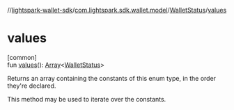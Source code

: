 //[lightspark-wallet-sdk](../../../index.md)/[com.lightspark.sdk.wallet.model](../index.md)/[WalletStatus](index.md)/[values](values.md)

# values

[common]\
fun [values](values.md)(): [Array](https://kotlinlang.org/api/latest/jvm/stdlib/kotlin/-array/index.html)&lt;[WalletStatus](index.md)&gt;

Returns an array containing the constants of this enum type, in the order they're declared.

This method may be used to iterate over the constants.
